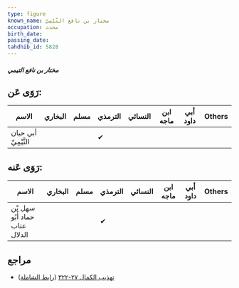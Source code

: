 ```yaml
---
type: figure
known_name: مختار بن نافع التَّيْمِيّ
occupation: محدث
birth_date:
passing_date:
tahdhib_id: 5828
---
```

##### مختار بن نافع التيمي

## رَوَى عَن:
| الاسم                | البخاري | مسلم | الترمذي | النسائي | ابن ماجه | أبي داود | Others |
| -------------------- | ------- | ---- | ------- | ------- | -------- | -------- | ------ |
| أبي حيان التَّيْمِيّ |         |      | ✔       |         |          |          |        |
## رَوَى عَنه:
| الاسم                          | البخاري | مسلم | الترمذي | النسائي | ابن ماجه | أبي داود | Others |
| ------------------------------ | ------- | ---- | ------- | ------- | -------- | -------- | ------ |
| سهل بْن حماد أَبُو عتاب الدلال |         |      | ✔       |         |          |          |        |
## مراجع
- [تهذيب الكمال ٢٧-٣٢٢](obsidian://open?vault=Tahdhib-al-Kamal&file=Figures/٥٨٢٨-مختار%20بن%20نافع%20التيمي) ([رابط الشاملة](https://shamela.ws/book/3722/14711))